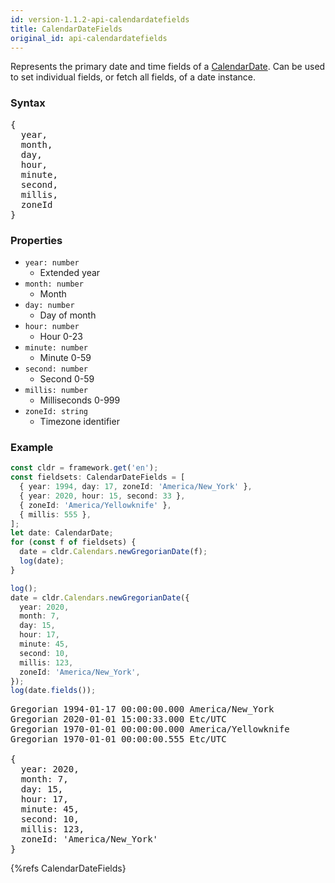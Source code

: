 ```yaml
---
id: version-1.1.2-api-calendardatefields
title: CalendarDateFields
original_id: api-calendardatefields
---
```


Represents the primary date and time fields of a [CalendarDate](api-calendardate). Can be used to set individual fields, or fetch all fields, of a date instance.

### Syntax

<pre class="syntax">
{
  year,
  month,
  day,
  hour,
  minute,
  second,
  millis,
  zoneId
}
</pre>

### Properties

- <code class="def">year: <span>number</span></code>
  - Extended year
- <code class="def">month: <span>number</span></code>
  - Month
- <code class="def">day: <span>number</span></code>
  - Day of month
- <code class="def">hour: <span>number</span></code>
  - Hour 0-23
- <code class="def">minute: <span>number</span></code>
  - Minute 0-59
- <code class="def">second: <span>number</span></code>
  - Second 0-59
- <code class="def">millis: <span>number</span></code>
  - Milliseconds 0-999
- <code class="def">zoneId: <span>string</span></code>
  - Timezone identifier

### Example

```typescript
const cldr = framework.get('en');
const fieldsets: CalendarDateFields = [
  { year: 1994, day: 17, zoneId: 'America/New_York' },
  { year: 2020, hour: 15, second: 33 },
  { zoneId: 'America/Yellowknife' },
  { millis: 555 },
];
let date: CalendarDate;
for (const f of fieldsets) {
  date = cldr.Calendars.newGregorianDate(f);
  log(date);
}

log();
date = cldr.Calendars.newGregorianDate({
  year: 2020,
  month: 7,
  day: 15,
  hour: 17,
  minute: 45,
  second: 10,
  millis: 123,
  zoneId: 'America/New_York',
});
log(date.fields());
```
<pre class="output">
Gregorian 1994-01-17 00:00:00.000 America/New_York
Gregorian 2020-01-01 15:00:33.000 Etc/UTC
Gregorian 1970-01-01 00:00:00.000 America/Yellowknife
Gregorian 1970-01-01 00:00:00.555 Etc/UTC
&nbsp;
{
  year: 2020,
  month: 7,
  day: 15,
  hour: 17,
  minute: 45,
  second: 10,
  millis: 123,
  zoneId: 'America/New_York'
}
</pre>


{%refs CalendarDateFields}
